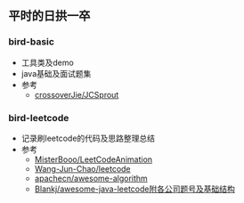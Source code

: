 ## 平时的日拱一卒

### bird-basic
* 工具类及demo
* java基础及面试题集
* 参考
    * [crossoverJie/JCSprout](https://github.com/crossoverJie/JCSprout)


### bird-leetcode
* 记录刷leetcode的代码及思路整理总结
* 参考
    * [MisterBooo/LeetCodeAnimation](https://github.com/MisterBooo/LeetCodeAnimation)
    * [Wang-Jun-Chao/leetcode](https://github.com/Wang-Jun-Chao/leetcode)
    * [apachecn/awesome-algorithm](https://github.com/apachecn/awesome-algorithm)
    * [Blankj/awesome-java-leetcode附各公司题号及基础结构](https://github.com/Blankj/awesome-java-leetcode)
